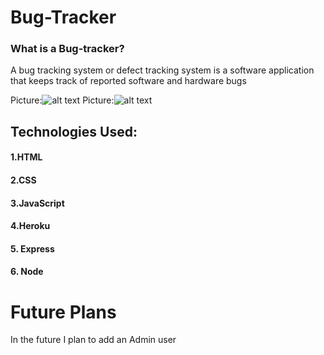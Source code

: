 # Bug-Tracker

### What is a Bug-tracker?
A bug tracking system or defect tracking system is a software application that keeps track of reported software and hardware bugs 

Picture:![alt text](images/board.jpg)
Picture:![alt text](public/images/tickets.jpg)


## Technologies Used:
#### 1.HTML
#### 2.CSS
#### 3.JavaScript
#### 4.Heroku
#### 5. Express
#### 6. Node

# Future Plans
In the future I plan to add an Admin user
  